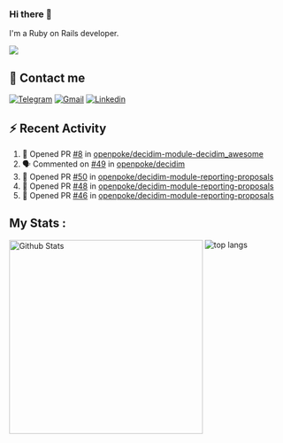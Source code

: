 ### Hi there 👋

I'm a Ruby on Rails developer.

<img src="https://komarev.com/ghpvc/?username=antopalidi&color=blueviolet">

## 📩 Contact me 
[![Telegram](https://img.shields.io/badge/Telegram-2CA5E0?style=for-the-badge&logo=telegram&logoColor=white)](https://t.me/anna_top)
[![Gmail](https://img.shields.io/badge/email-D14836?style=for-the-badge&logo=gmail&logoColor=white)](mailto:topalidisanna@gmail.com)
[![Linkedin](https://img.shields.io/badge/LinkedIn-0077B5?style=for-the-badge&logo=linkedin&logoColor=white)](https://www.linkedin.com/in/topalidi/)
<!-- [![Codewars](https://img.shields.io/badge/Codewars-B1361E?style=for-the-badge&logo=Codewars&logoColor=white)](https://www.codewars.com/users/antopalidi) -->

## :zap: Recent Activity

<!--START_SECTION:activity-->
1. 💪 Opened PR [#8](https://github.com/openpoke/decidim-module-decidim_awesome/pull/8) in [openpoke/decidim-module-decidim_awesome](https://github.com/openpoke/decidim-module-decidim_awesome)
2. 🗣 Commented on [#49](https://github.com/openpoke/decidim/issues/49) in [openpoke/decidim](https://github.com/openpoke/decidim)
3. 💪 Opened PR [#50](https://github.com/openpoke/decidim-module-reporting-proposals/pull/50) in [openpoke/decidim-module-reporting-proposals](https://github.com/openpoke/decidim-module-reporting-proposals)
4. 💪 Opened PR [#48](https://github.com/openpoke/decidim-module-reporting-proposals/pull/48) in [openpoke/decidim-module-reporting-proposals](https://github.com/openpoke/decidim-module-reporting-proposals)
5. 💪 Opened PR [#46](https://github.com/openpoke/decidim-module-reporting-proposals/pull/46) in [openpoke/decidim-module-reporting-proposals](https://github.com/openpoke/decidim-module-reporting-proposals)
<!--END_SECTION:activity-->

## My Stats :
<!--
<img alt="activity" src="https://streak-stats.demolab.com?user=antopalidi" />
-->
<div>
<img align="top" width="350px" alt="Github Stats" src="https://github-readme-stats-1-brown.vercel.app/api?username=antopalidi&count_private=true&show_icons=true&hide_border=true" />
<img align="top" alt="top langs" src="https://github-readme-stats-1-brown.vercel.app/api/top-langs/?username=antopalidi&layout=compact" />
 </div>
<!--
#### [My CV](https://antopalidi.github.io/my_cv/)
-->

<!--
**antopalidi/antopalidi** is a ✨ _special_ ✨ repository because its `README.md` (this file) appears on your GitHub profile.
-->

